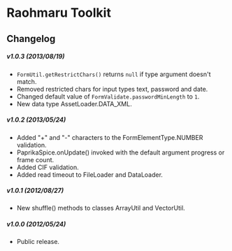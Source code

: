﻿Raohmaru Toolkit
================

Changelog
---------

##### v1.0.3 (2013/08/19)
* `FormUtil.getRestrictChars()` returns `null` if type argument doesn't match.
* Removed restricted chars for input types text, password and date.
* Changed default value of `FormValidate.passwordMinLength` to `1`.
* New data type AssetLoader.DATA_XML.

##### v1.0.2 (2013/05/24)
* Added "+" and "-" characters to the FormElementType.NUMBER validation.
* PaprikaSpice.onUpdate() invoked with the default argument progress or frame count.
* Added CIF validation.
* Added read timeout to FileLoader and DataLoader.

##### v1.0.1 (2012/08/27)
* New shuffle() methods to classes ArrayUtil and VectorUtil.

##### v1.0.0 (2012/05/24)
* Public release.